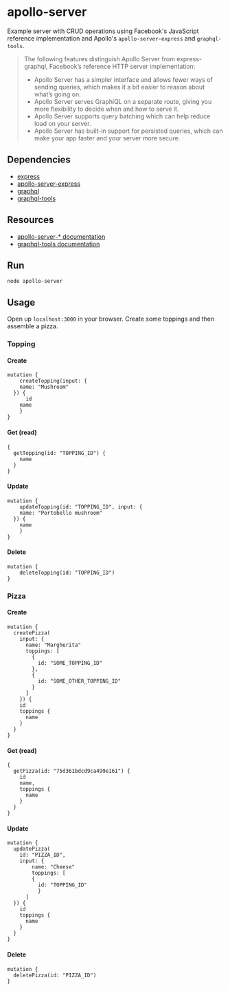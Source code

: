 # apollo-server
Example server with CRUD operations using Facebook's JavaScript reference implementation and Apollo's `apollo-server-express` and `graphql-tools`.

> The following features distinguish Apollo Server from express-graphql, Facebook’s reference HTTP server implementation:
>
> *    Apollo Server has a simpler interface and allows fewer ways of sending queries, which makes it a bit easier to reason about what’s going on.
> *    Apollo Server serves GraphiQL on a separate route, giving you more flexibility to decide when and how to serve it.
> *    Apollo Server supports query batching which can help reduce load on your server.
> *    Apollo Server has built-in support for persisted queries, which can make your app faster and your server more secure.


## Dependencies

* [express](https://github.com/expressjs/express)
* [apollo-server-express](https://github.com/apollographql/apollo-server)
* [graphql](https://github.com/graphql/graphql-js)
* [graphql-tools](https://github.com/apollographql/graphql-tools)

## Resources

* [apollo-server-* documentation](dev.apollodata.com/tools/apollo-server/)
* [graphql-tools documentation](http://dev.apollodata.com/tools/graphql-tools/)

## Run

`node apollo-server`

## Usage

Open up `localhost:3000` in your browser. Create some toppings and then assemble a pizza.

### Topping

#### Create

```
mutation {
	createTopping(input: {
    name: "Mushroom"
  }) {
	  id
    name
	}
}
```

#### Get (read)

```
{
  getTopping(id: "TOPPING_ID") {
    name
  }
}
```

#### Update

```
mutation {
	updateTopping(id: "TOPPING_ID", input: {
    name: "Portobello mushroom"
  }) {
    name
	}
}
```

#### Delete

```
mutation {
	deleteTopping(id: "TOPPING_ID")
}
```

### Pizza

#### Create

```
mutation {
  createPizza(
    input: {
      name: "Margherita"
      toppings: [
        {
          id: "SOME_TOPPING_ID"
        },
        {
          id: "SOME_OTHER_TOPPING_ID"
        }
      ]
    }) {
    id
    toppings {
      name
    }
  }
}
```

#### Get (read)

```
{
  getPizza(id: "75d361bdcd9ca499e161") {
    id
    name,
    toppings {
      name
    }
  }
}
```

#### Update

```
mutation {
  updatePizza(
    id: "PIZZA_ID",
    input: {
    	name: "Cheese"
    	toppings: [
        {
      	  id: "TOPPING_ID"
    	  }
      ]
  }) {
    id
    toppings {
      name
    }
  }
}
```

#### Delete

```
mutation {
  deletePizza(id: "PIZZA_ID")
}
```
